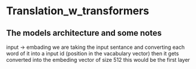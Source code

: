 ﻿# Translation_w_transformers


## The models architecture and some notes
input -> embading 
we are taking the input sentance and converting each word of it into 
a input id (position in the vacabulary vector)
then it gets converted into the embeding vector of size 512
this would be the first layer
